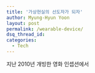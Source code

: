 ```yaml
---
title: '가상현실의 선도자가 되자'
author: Myung-Hyun Yoon
layout: post
permalink: /wearable-device/
dsq_thread_id:
categories:
  - Tech
---
```


지난 2010년 개빙한 영화 인셉션에서 
